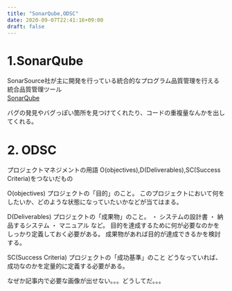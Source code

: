 ```yaml
---
title: "SonarQube,ODSC"
date: 2020-09-07T22:41:16+09:00
draft: false
---
```


# 1.SonarQube
SonarSource社が主に開発を行っている統合的なプログラム品質管理を行える統合品質管理ツール  
[SonarQube](https://www.sonarqube.org/)　　

バグの発見やバグっぽい箇所を見つけてくれたり、コードの重複量なんかを出してくれる。

# 2. ODSC
プロジェクトマネジメントの用語
O(objectives),D(Deliverables),SC(Success Criteria)をつないだもの

O(objectives)
プロジェクトの「目的」のこと。
このプロジェクトにおいて何をしたいか、どのような状態になっていたいかなどが当てはまる。

D(Deliverables)
プロジェクトの「成果物」のこと。
・ システムの設計書
・ 納品するシステム
・ マニュアル
など。
目的を達成するために何が必要なのかをしっかり定義しておく必要がある。
成果物があれば目的が達成できるかを検討する。

SC(Success Criteria)
プロジェクトの「成功基準」のこと
どうなっていれば、成功なのかを定量的に定義する必要がある。


なぜか記事内で必要な画像が出せない。。。どうしてだ。。。






